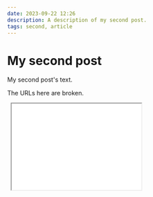 ```yaml
---
date: 2023-09-22 12:26
description: A description of my second post.
tags: second, article
---
```

# My second post

My second post's text.

The URLs here are broken.

<div id="top"></div>
<a href="#top"></a>

<picture>
  <source srcset="/assets/images/swift~dark.svg" media="(prefers-color-scheme: dark)" />
  <img src="/assets/images/swift.svg" alt="" />
</picture>

<picture>
  <source srcset="/media/cc0-images/surfer-240-200.jpg" media="(orientation: portrait)" />
  <img src="/media/cc0-images/painted-hand-298-332.jpg" alt="" />
</picture>

<iframe src="demo_iframe.htm" height="200" width="300" title="Iframe Example"></iframe>

